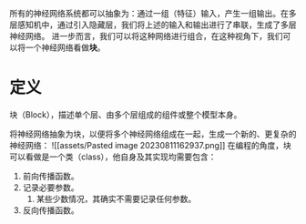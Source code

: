 所有的神经网络系统都可以抽象为：通过一组（特征）输入，产生一组输出。在多层感知机中，通过引入隐藏层，我们将上述的输入和输出进行了串联，生成了多层神经网络。
进一步而言，我们可以将这种网络进行组合，在这种视角下，我们可以将一个神经网络看做**块**。
# 定义
块（Block），描述单个层、由多个层组成的组件或整个模型本身。

将神经网络抽象为块，以便将多个神经网络组成在一起，生成一个新的、更复杂的神经网络：
![[assets/Pasted image 20230811162937.png]]
在编程的角度，块可以看做是一个类（class），他自身及其实现均需要包含：
1. 前向传播函数。
2. 记录必要参数。
	1. 某些少数情况，其确实不需要记录任何参数。
3. 反向传播函数。
